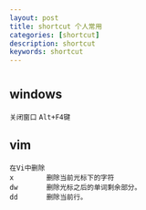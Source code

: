 ```yaml
---
layout: post
title: shortcut 个人常用
categories: [shortcut]
description: shortcut
keywords: shortcut 
---
```


#

## windows


`关闭窗口`  `Alt+F4键`



## vim


```
在Vi中删除
x        删除当前光标下的字符
dw       删除光标之后的单词剩余部分。
dd       删除当前行。
```